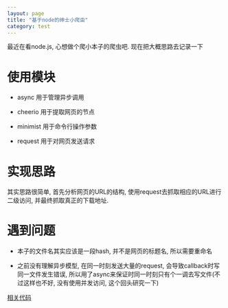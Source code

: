 ```yaml
---
layout: page
title: "基于node的绅士小爬虫"
category: test
---
```

最近在看node.js, 心想做个爬小本子的爬虫吧. 现在把大概思路去记录一下

# 使用模块

* async   用于管理异步调用

* cheerio  用于提取网页的节点

* minimist  用于命令行操作参数

* request   用于对网页发送请求


# 实现思路

其实思路很简单, 首先分析网页的URL的结构, 使用request去抓取相应的URL进行二级访问, 并最终抓取真正的下载地址.

# 遇到问题

* 本子的文件名其实应该是一段hash, 并不是网页的标题名, 所以需要重命名

* 之前没有理解异步模型, 在同一时刻发送大量的request, 会导致callback时写同一文件发生错误, 所以用了async来保证时同一时刻只有个一调去写文件(不过这样也不好, 没有使用并发访问, 这个回头研究一下)


[相关代码](https://github.com/samael65535/toy_code/tree/master/comic)
